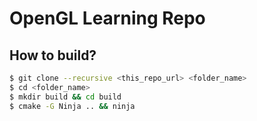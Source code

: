 OpenGL Learning Repo
=============

## How to build?

```sh
$ git clone --recursive <this_repo_url> <folder_name>
$ cd <folder_name>
$ mkdir build && cd build
$ cmake -G Ninja .. && ninja
```